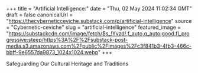 +++
title = "Artificial Intelligence:"
date = "Thu, 02 May 2024 11:02:34 GMT"
draft = false
canonicalUrl = "https://thecyberneticceviche.substack.com/p/artificial-intelligence"
source = "Cybernetic-ceviche"
slug = "artificial-intelligence"
featured_image = "https://substackcdn.com/image/fetch/$s_!Yvzd!,f_auto,q_auto:good,fl_progressive:steep/https%3A%2F%2Fsubstack-post-media.s3.amazonaws.com%2Fpublic%2Fimages%2Fc3f841b3-4fb3-466c-bbff-9e6557da9873_1024x1024.webp"
+++

Safeguarding Our Cultural Heritage and Traditions
